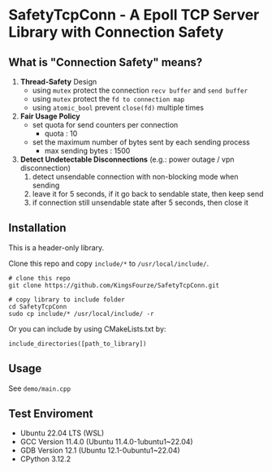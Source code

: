 # SafetyTcpConn - A Epoll TCP Server Library with Connection Safety

## What is "Connection Safety" means?
1. **Thread-Safety** Design
    - using `mutex` protect the connection `recv buffer` and `send buffer`
    - using `mutex` protect the `fd to connection map`
    - using `atomic_bool` prevent `close(fd)` multiple times
1. **Fair Usage Policy**
    - set quota for send counters per connection
        - quota : 10
    - set the maximum number of bytes sent by each sending process
        - max sending bytes : 1500
1. **Detect Undetectable Disconnections** (e.g.: power outage / vpn disconnection)
    1. detect unsendable connection with non-blocking mode when sending
    1. leave it for 5 seconds, if it go back to sendable state, then keep send
    1. if connection still unsendable state after 5 seconds, then close it

## Installation
This is a header-only library.

Clone this repo and copy `include/*` to `/usr/local/include/`.

```
# clone this repo
git clone https://github.com/KingsFourze/SafetyTcpConn.git

# copy library to include folder
cd SafetyTcpConn
sudo cp include/* /usr/local/include/ -r
```

Or you can include by using CMakeLists.txt by:
```
include_directories([path_to_library])
```

## Usage
See `demo/main.cpp`

## Test Enviroment
- Ubuntu 22.04 LTS (WSL)
- GCC Version 11.4.0 (Ubuntu 11.4.0-1ubuntu1~22.04)
- GDB Version 12.1 (Ubuntu 12.1-0ubuntu1~22.04)
- CPython 3.12.2